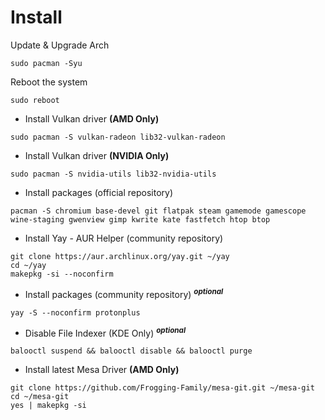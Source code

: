 # Install

Update & Upgrade Arch
```
sudo pacman -Syu
```

Reboot the system
```
sudo reboot
```
- Install Vulkan driver **(AMD Only)**
```
sudo pacman -S vulkan-radeon lib32-vulkan-radeon
```

- Install Vulkan driver **(NVIDIA Only)**
```
sudo pacman -S nvidia-utils lib32-nvidia-utils
```

- Install packages (official repository)
```
pacman -S chromium base-devel git flatpak steam gamemode gamescope wine-staging gwenview gimp kwrite kate fastfetch htop btop 
```
- Install Yay - AUR Helper (community repository)
```
git clone https://aur.archlinux.org/yay.git ~/yay
cd ~/yay
makepkg -si --noconfirm
```

- Install packages (community repository) <sup>***optional***</sup>
```
yay -S --noconfirm protonplus 
```

- Disable File Indexer (KDE Only) <sup>***optional***</sup>
```
balooctl suspend && balooctl disable && balooctl purge
```
- Install latest Mesa Driver **(AMD Only)**
```
git clone https://github.com/Frogging-Family/mesa-git.git ~/mesa-git
cd ~/mesa-git
yes | makepkg -si
```
